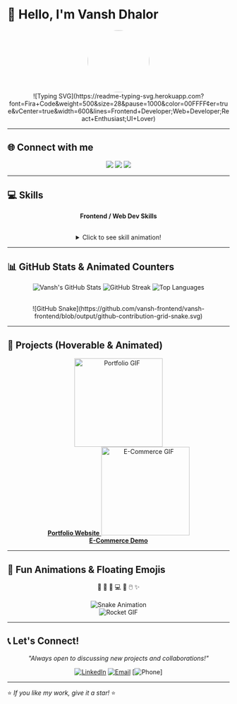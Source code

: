 # 👋 Hello, I'm Vansh Dhalor

<div align="center">

<img src="https://media.giphy.com/media/3oEjI6SIIHBdRxXI40/giphy.gif" width="140" style="border-radius:50%;"/>
<br>
![Typing SVG](https://readme-typing-svg.herokuapp.com?font=Fira+Code&weight=500&size=28&pause=1000&color=00FFFF&center=true&vCenter=true&width=600&lines=Frontend+Developer;Web+Developer;React+Enthusiast;UI+Lover)

</div>

---

## 🌐 Connect with me

<div align="center">

<a href="https://www.linkedin.com/in/vanshdhalor/"><img src="https://img.shields.io/badge/LinkedIn-0077B5?style=for-the-badge&logo=linkedin&logoColor=white"/></a>
<a href="mailto:vanshdhalor4@gmail.com"><img src="https://img.shields.io/badge/Email-D14836?style=for-the-badge&logo=gmail&logoColor=white"/></a>
<a href="tel:+919888601907"><img src="https://img.shields.io/badge/Phone-25D366?style=for-the-badge&logo=whatsapp&logoColor=white"/></a>

</div>

---

## 💻 Skills

<div align="center">

**Frontend / Web Dev Skills**  
<br>

<!-- Animated SVG style progress bars -->
<details>
<summary>Click to see skill animation!</summary>

![HTML5](https://img.shields.io/badge/HTML5-90%25-green?style=for-the-badge&logo=html5&logoColor=white)
![CSS3](https://img.shields.io/badge/CSS3-85%25-blue?style=for-the-badge&logo=css3&logoColor=white)
![JavaScript](https://img.shields.io/badge/JavaScript-80%25-yellow?style=for-the-badge&logo=javascript&logoColor=black)
![React](https://img.shields.io/badge/React-75%25-lightblue?style=for-the-badge&logo=react&logoColor=white)
![Tailwind CSS](https://img.shields.io/badge/Tailwind-70%25-cyan?style=for-the-badge&logo=tailwind-css&logoColor=white)
![Firebase](https://img.shields.io/badge/Firebase-65%25-orange?style=for-the-badge&logo=firebase&logoColor=white)
![Git](https://img.shields.io/badge/Git-85%25-red?style=for-the-badge&logo=git&logoColor=white)
![SQL](https://img.shields.io/badge/SQL-70%25-blue?style=for-the-badge&logo=mysql&logoColor=white)

</details>
</div>

---

## 📊 GitHub Stats & Animated Counters

<div align="center">

![Vansh's GitHub Stats](https://github-readme-stats.vercel.app/api?username=vansh-frontend&show_icons=true&theme=radical)
![GitHub Streak](https://github-readme-streak-stats.herokuapp.com/?user=vansh-frontend&theme=radical)
![Top Languages](https://github-readme-stats.vercel.app/api/top-langs/?username=vansh-frontend&layout=compact&theme=radical)

<br>
<!-- GitHub Snake animated contributions -->
![GitHub Snake](https://github.com/vansh-frontend/vansh-frontend/blob/output/github-contribution-grid-snake.svg)

</div>

---

## 🚀 Projects (Hoverable & Animated)

<div align="center">

<a href="https://vansh-frontend.github.io" target="_blank">
<img src="https://media.giphy.com/media/l0HlBO7eyXzSZkJri/giphy.gif" width="200" alt="Portfolio GIF"/>
<br>
<b>Portfolio Website</b>
</a>
<a href="https://github.com/vansh-frontend/fashionbycara" target="_blank">
<img src="https://media.giphy.com/media/3o7TKP2uhk3t3vJrDi/giphy.gif" width="200" alt="E-Commerce GIF"/>
<br>
<b>E-Commerce Demo</b>
</a>

</div>

---

## 🎨 Fun Animations & Floating Emojis

<div align="center">

🎉 🚀 🌟 💻 🎨 🖱️ ✨  
<br>
![Snake Animation](https://github.com/vansh-frontend/vansh-frontend/blob/output/github-contribution-grid-snake.svg)
<br>
![Rocket GIF](https://media.giphy.com/media/3oEjI6SIIHBdRxXI40/giphy.gif)

</div>

---

## 📞 Let's Connect!

<div align="center">

*"Always open to discussing new projects and collaborations!"*

[![LinkedIn](https://img.shields.io/badge/LinkedIn-Let's%20Connect-0077B5?style=for-the-badge&logo=linkedin&logoColor=white)](https://www.linkedin.com/in/vanshdhalor/)
[![Email](https://img.shields.io/badge/Email-Drop%20a%20Message-D14836?style=for-the-badge&logo=gmail&logoColor=white)](mailto:vanshdhalor4@gmail.com)
[![Phone](https://img.shields.io/badge/Phone-Call%20Me-25D366?style=for-the-badge&logo=phone&logoColor=white)]

</div>

---

⭐ *If you like my work, give it a star!* ⭐


